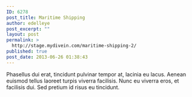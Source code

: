 ```yaml
---
ID: 6278
post_title: Maritime Shipping
author: edelleye
post_excerpt: ""
layout: post
permalink: >
  http://stage.mydivein.com/maritime-shipping-2/
published: true
post_date: 2013-06-26 01:38:43
---
```

Phasellus dui erat, tincidunt pulvinar tempor at, lacinia eu lacus. Aenean euismod tellus laoreet turpis viverra facilisis. Nunc eu viverra eros, et facilisis dui. Sed pretium id risus eu tincidunt.
